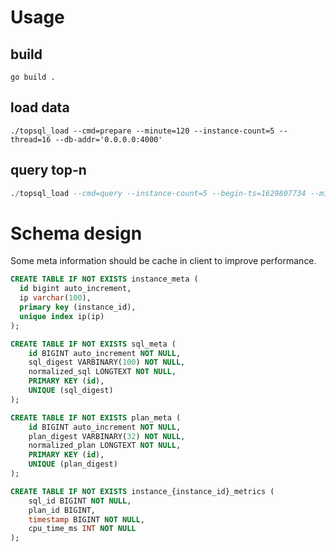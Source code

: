 # Usage

## build
```shell
go build .
```

## load data

```
./topsql_load --cmd=prepare --minute=120 --instance-count=5 --thread=16 --db-addr='0.0.0.0:4000'
```

## query top-n

```sql
./topsql_load --cmd=query --instance-count=5 --begin-ts=1629807734 --minute=120 --db-addr='0.0.0.0:4000'
```

# Schema design

Some meta information should be cache in client to improve performance.

```sql
CREATE TABLE IF NOT EXISTS instance_meta (
  id bigint auto_increment,
  ip varchar(100),
  primary key (instance_id),
  unique index ip(ip)
);
```


```sql
CREATE TABLE IF NOT EXISTS sql_meta (
	id BIGINT auto_increment NOT NULL,
	sql_digest VARBINARY(100) NOT NULL,
	normalized_sql LONGTEXT NOT NULL,
	PRIMARY KEY (id),
	UNIQUE (sql_digest)
);
```

```sql
CREATE TABLE IF NOT EXISTS plan_meta (
	id BIGINT auto_increment NOT NULL,
	plan_digest VARBINARY(32) NOT NULL,
	normalized_plan LONGTEXT NOT NULL,
	PRIMARY KEY (id),
	UNIQUE (plan_digest)
);
```

```sql
CREATE TABLE IF NOT EXISTS instance_{instance_id}_metrics (
	sql_id BIGINT NOT NULL,
	plan_id BIGINT,
	timestamp BIGINT NOT NULL,
	cpu_time_ms INT NOT NULL
);
```
